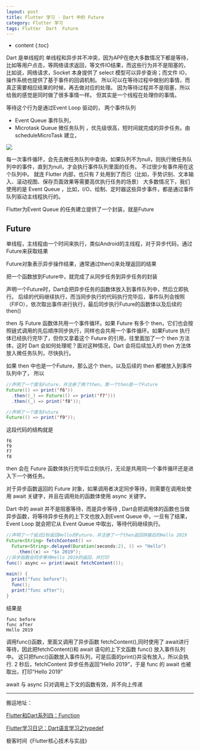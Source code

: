 ```yaml
---
layout: post
title: Flutter 学习 - Dart 中的 Future
category: Flutter 学习
tags: Flutter  Dart  Future
---
```

* content
{:toc}

Dart 是单线程的
单线程和异步并不冲突，因为APP在绝大多数情况下都是等待，比如等用户点击，等网络请求返回，等文件IO结果，而这些行为并不是阻塞的，比如说，网络请求，Socket 本身提供了 select 模型可以异步查询；而文件 IO，操作系统也提供了基于事件的回调机制。
所以可以在等待过程中做别的事情，而真正需要相应结果的时候，再去做对应的处理。
因为等待过程并不是阻塞，所以给我的感觉是同时做了很多事情一样。
但其实是一个线程在处理你的事情。

等待这个行为是通过Event Loop 驱动的，
两个事件队列
* Event Queue  事件队列，
* Microtask Queue 微任务队列 ，优先级很高，短时间就完成的异步任务。由scheduleMicroTask 建立，

![](../../../../images/event_loop.png)


每一次事件循环，会先去微任务队列中查询，如果队列不为null，则执行微任务队列中的事件，直到为null，才会执行事件队列里面的任务。  不过很少有事件用在这个队列中。
就连 Flutter 内部，也只有 7 处用到了而已（比如，手势识别、文本输入、滚动视图、保存页面效果等需要高优执行任务的场景）
大多数情况下，我们使用的是 Event Queue ，比如，I/O、绘制、定时器这些异步事件，都是通过事件队列驱动主线程执行的。

Flutter为Event Queue 的任务建立提供了一个封装，就是Future

## Future
单线程，主线程由一个时间来执行，类似Android的主线程，对于异步代码，通过Future来获取结果

Future对象表示异步操作结果，通常通过then()来处理返回的结果

把一个函数放到Future中，就完成了从同步任务到异步任务的封装

声明一个Future时，Dart会把异步任务的函数体放入到事件队列中，然后立即执行。
后续的代码继续执行，而当同步执行的代码执行完毕后，事件队列会按照（FIFO），依次取出事件进行执行，最后同步执行Future的函数体以及后续的 then()


then 与 Future 函数体共用一个事件循环。如果 Future 有多个 then，它们也会按照链式调用的先后顺序同步执行，同样也会共用一个事件循环。如果Future 执行体已经执行完毕了，但你又拿着这个 Future 的引用，往里面加了一个 then 方法体，这时 Dart 会如何处理呢？面对这种情况，Dart 会将后续加入的 then 方法体放入微任务队列，尽快执行。

如果 then 中也是一个Future，那么这个 then，以及后续的 then 都被放入到事件队列中了，
所以
```java
//声明了一个匿名Future，并注册了两个then。第一个then是一个Future
Future(() => print('f6'))
  .then((_) => Future(() => print('f7')))
  .then((_) => print('f8'));

//声明了一个匿名Future
Future(() => print('f9'));
```
这段代码的结构就是
```
f6
f9
f7
f8
```

then 会在 Future 函数体执行完毕后立刻执行，无论是共用同一个事件循环还是进入下一个微任务。

对于异步函数返回的 Future 对象，如果调用者决定同步等待，则需要在调用处使用 await 关键字，并且在调用处的函数体使用 async 关键字。


Dart 中的 await 并不是阻塞等待，而是异步等待 , Dart会把调用体的函数也当做异步函数，将等待异步任务的上下文也放入到Event Queue 中，一旦有了结果，Event Loop 就会把它从 Event Queue 中取出，等待代码继续执行。

```java
//声明了一个延迟2秒返回Hello的Future，并注册了一个then返回拼接后的Hello 2019
Future<String> fetchContent() =>
  Future<String>.delayed(Duration(seconds:2), () => "Hello")
    .then((x) => "$x 2019");
//异步函数会同步等待Hello 2019的返回，并打印
func() async => print(await fetchContent());

main() {
  print("func before");
  func();
  print("func after");
}
```
结果是
```
func before
func after
Hello 2019
```
调用func()函数，里面又调用了异步函数 fetchContent(),同时使用了 await进行等待，因此把fetchContent()和 await 语句的上下文函数 func() 放入事件队列中。
这只把func()函数放入事件队列，可是后面的print()并没有放入，所以会执行.
2 秒后，fetchContent 异步任务返回“Hello 2019”，于是 func 的 await 也被取出，打印“Hello 2019”

await 与 async 只对调用上下文的函数有效，并不向上传递


---
搬运地址：    

[Flutter和Dart系列四：Function](https://blog.csdn.net/xlh1191860939/article/details/87895616)      

[Flutter学习日记：Dart语言学习之typedef](https://blog.csdn.net/FreeAndWake/article/details/88979769)        

极客时间《Flutter核心技术与实战》      

